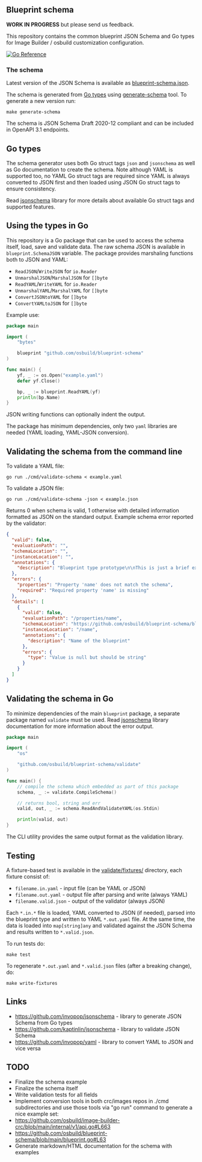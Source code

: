 ## Blueprint schema

**WORK IN PROGRESS** but please send us feedback.

This repository contains the common blueprint JSON Schema and Go types for Image Builder / osbuild customization configuration.

[![Go Reference](https://pkg.go.dev/badge/github.com/osbuild/blueprint-schema.svg)](https://pkg.go.dev/github.com/osbuild/blueprint-schema)

### The schema

Latest version of the JSON Schema is available as [blueprint-schema.json](blueprint-schema.json).

The schema is generated from [Go types](blueprint.go) using [generate-schema](cmd/generate-schema/main.go) tool. To generate a new version run:

    make generate-schema

The schema is JSON Schema Draft 2020-12 compliant and can be included in OpenAPI 3.1 endpoints.

## Go types

The schema generator uses both Go struct tags `json` and `jsonschema` as well as Go documentation to create the schema. Note although YAML is supported too, no YAML Go struct tags are required since YAML is always converted to JSON first and then loaded using JSON Go struct tags to ensure consistency.

Read [jsonschema](https://github.com/invopop/jsonschema) library for more details about available Go struct tags and supported features.

## Using the types in Go

This repository is a Go package that can be used to access the schema itself, load, save and validate data. The raw schema JSON is available in `blueprint.SchemaJSON` variable. The package provides marshaling functions both to JSON and YAML:

* `ReadJSON`/`WriteJSON` for `io.Reader`
* `UnmarshalJSON`/`MarshalJSON` for `[]byte`
* `ReadYAML`/`WriteYAML` for `io.Reader`
* `UnmarshalYAML`/`MarshalYAML` for `[]byte`
* `ConvertJSONtoYAML` for `[]byte`
* `ConvertYAMLtoJSON` for `[]byte`

Example use:

```go
package main

import (
    "bytes"

    blueprint "github.com/osbuild/blueprint-schema"
)

func main() {
    yf, _ := os.Open("example.yaml")
    defer yf.Close()

    bp, _ := blueprint.ReadYAML(yf)
    println(bp.Name)
}
```

JSON writing functions can optionally indent the output.

The package has minimum dependencies, only two `yaml` libraries are needed (YAML loading, YAML-JSON conversion).

## Validating the schema from the command line

To validate a YAML file:

    go run ./cmd/validate-schema < example.yaml

To validate a JSON file:

    go run ./cmd/validate-schema -json < example.json

Returns 0 when schema is valid, 1 otherwise with detailed information formatted as JSON on the standard output. Example schema error reported by the validator:

```json
{
  "valid": false,
  "evaluationPath": "",
  "schemaLocation": "",
  "instanceLocation": "",
  "annotations": {
    "description": "Blueprint type prototype\n\nThis is just a brief example of a common blueprint structure. Just few fields\nwere selected to demonstrate the JSON schema."
  },
  "errors": {
    "properties": "Property 'name' does not match the schema",
    "required": "Required property 'name' is missing"
  },
  "details": [
    {
      "valid": false,
      "evaluationPath": "/properties/name",
      "schemaLocation": "https://github.com/osbuild/blueprint-schema/blueprint#/properties/name",
      "instanceLocation": "/name",
      "annotations": {
        "description": "Name of the blueprint"
      },
      "errors": {
        "type": "Value is null but should be string"
      }
    }
  ]
}
```

## Validating the schema in Go

To minimize dependencies of the main `blueprint` package, a separate package named `validate` must be used. Read [jsonschema](https://github.com/kaptinlin/jsonschema) library documentation for more information about the error output.

```go
package main

import (
    "os"

    "github.com/osbuild/blueprint-schema/validate"
)

func main() {
    // compile the schema which embedded as part of this package
    schema, _ := validate.CompileSchema()

    // returns bool, string and err
    valid, out, _ := schema.ReadAndValidateYAML(os.Stdin)

    println(valid, out)
}
```

The CLI utility provides the same output format as the validation library.

## Testing

A fixture-based test is available in the [validate/fixtures/](validate/fixtures/) directory, each fixture consist of:

* `filename.in.yaml` - input file (can be YAML or JSON)
* `filename.out.yaml` - output file after parsing and write (always YAML)
* `filename.valid.json` - output of the validator (always JSON)

Each `*.in.*` file is loaded, YAML converted to JSON (if needed), parsed into the blueprint type and written to YAML `*.out.yaml` file. At the same time, the data is loaded into `map[string]any` and validated against the JSON Schema and results written to `*.valid.json`.

To run tests do:

    make test

To regenerate `*.out.yaml` and `*.valid.json` files (after a breaking change), do:

    make write-fixtures

## Links

* https://github.com/invopop/jsonschema - library to generate JSON Schema from Go types
* https://github.com/kaptinlin/jsonschema - library to validate JSON Schema
* https://github.com/invopop/yaml - library to convert YAML to JSON and vice versa

## TODO

* Finalize the schema example
* Finalize the schema itself
* Write validation tests for all fields
* Implement conversion tools in both crc/images repos in ./cmd subdirectories and use those tools via "go run" command to generate a nice example set:
* https://github.com/osbuild/image-builder-crc/blob/main/internal/v1/api.go#L663
* https://github.com/osbuild/blueprint-schema/blob/main/blueprint.go#L63
* Generate markdown/HTML documentation for the schema with examples
